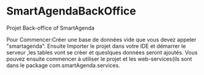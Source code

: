 # SmartAgendaBackOffice
Projet Back-office of SmartAgenda

Pour Commencer:Créer une base de données vide que vous devez appeler "smartagenda".
Ensuite Importer le projet dans votre IDE et démarrer le serveur ,les tables vont se créer et queslques données seront ajoutés.
Vous pouvez ensuite commencer à utiliser le projet et les web-services(ils sont dans le package com.smartAgenda.services.

